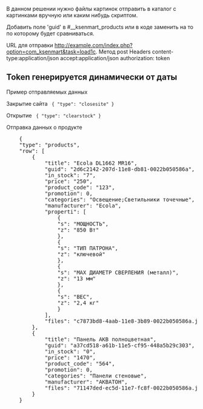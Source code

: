 В данном решении нужно файлы картинок отправить в каталог с картинками вручную или каким нибудь скриптом.

Добавить поле 'guid' в #__ksenmart_products или в коде заменить на то по которому будет сравниваться.

URL для отправки
http://example.com/index.php?option=com_ksenmart&task=load1c.
Метод post
Headers
content-type:application/json
accept:application/json
authorization: token

<h2>Token генерируется динамически от даты</h2>


Пример отправляемых данных

Закрытие сайта
<code>
    {
        "type": "closesite"
    }
</code>

Открытие
<code>
    {
        "type": "clearstock"
    }
</code>

Отправка данных о продукте
<pre>
    {
    "type": "products",
    "row": [
        {
            "title": "Ecola DL1662 MR16",
            "guid": "2d6c2142-207d-11e8-db81-0022b050586a",
            "in_stock": "7",
            "price": "250",
            "product_code": "123",
            "promotion": 0,
            "categories": "Освещение;Светильники точечные",
            "manufacturer": "Ecola",
            "properti": [
                {
                "s": "МОЩНОСТЬ",
                "z": "850 Вт"
                },
                {
                "s": "ТИП ПАТРОНА",
                "z": "ключевой"
                },
                {
                "s": "МАХ ДИАМЕТР СВЕРЛЕНИЯ (металл)",
                "z": "13 мм"
                },
                {
                "s": "ВЕС",
                "z": "2,4 кг"
                }
            ],
            "files": "c7873bd8-4aab-11e8-3b89-0022b050586a.jpeg"
        },
        {
            "title": "Панель АКВ полноцветная",
            "guid": "a37cd518-a61b-11e5-cf95-448a5b29c303",
            "in_stock": "0",
            "price": "1470",
            "product_code": "564",
            "promotion": 0,
            "categories": "Панели стеновые",
            "manufacturer": "АКВАТОН",
            "files": "71147ded-ec5d-11e7-fc8f-0022b050586a.jpeg"
        }
    }
</pre>
